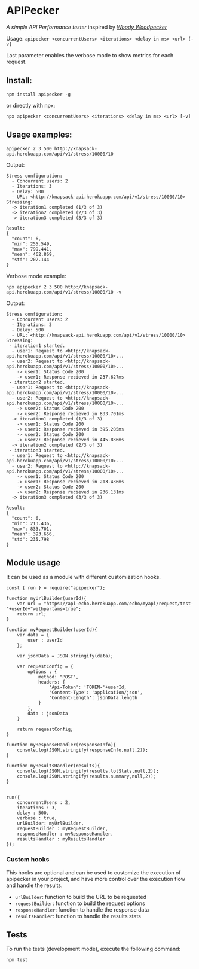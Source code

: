 # APIPecker
*A simple API Performance tester* inspired by [*Woody Woodpecker*](https://en.wikipedia.org/wiki/Woody_Woodpecker)

Usage: `apipecker <concurrentUsers> <iterations> <delay in ms> <url> [-v]`

Last parameter enables the verbose mode to show metrics for each request.

## Install:
```terminal
npm install apipecker -g
```
or directly with npx:
```terminal
npx apipecker <concurrentUsers> <iterations> <delay in ms> <url> [-v]
```

## Usage examples:
```terminal
apipecker 2 3 500 http://knapsack-api.herokuapp.com/api/v1/stress/10000/10
```
Output: 
```terminal
Stress configuration:
  - Concurrent users: 2
  - Iterations: 3
  - Delay: 500
  - URL: <http://knapsack-api.herokuapp.com/api/v1/stress/10000/10>
Stressing:
  -> iteration1 completed (1/3 of 3)
  -> iteration2 completed (2/3 of 3)
  -> iteration3 completed (3/3 of 3)

Result:
{
  "count": 6,
  "min": 255.549,
  "max": 799.441,
  "mean": 462.869,
  "std": 202.144
}
```

Verbose mode example: 
```terminal
npx apipecker 2 3 500 http://knapsack-api.herokuapp.com/api/v1/stress/10000/10 -v
```
Output: 
```terminal
Stress configuration:
  - Concurrent users: 2
  - Iterations: 3
  - Delay: 500
  - URL: <http://knapsack-api.herokuapp.com/api/v1/stress/10000/10>
Stressing:
 - iteration1 started.
  - user1: Request to <http://knapsack-api.herokuapp.com/api/v1/stress/10000/10>...
  - user2: Request to <http://knapsack-api.herokuapp.com/api/v1/stress/10000/10>...
    -> user1: Status Code 200
    -> user1: Response recieved in 237.627ms
 - iteration2 started.
  - user1: Request to <http://knapsack-api.herokuapp.com/api/v1/stress/10000/10>...
  - user2: Request to <http://knapsack-api.herokuapp.com/api/v1/stress/10000/10>...
    -> user2: Status Code 200
    -> user2: Response recieved in 833.701ms
  -> iteration1 completed (1/3 of 3)
    -> user1: Status Code 200
    -> user1: Response recieved in 395.205ms
    -> user2: Status Code 200
    -> user2: Response recieved in 445.836ms
  -> iteration2 completed (2/3 of 3)
 - iteration3 started.
  - user1: Request to <http://knapsack-api.herokuapp.com/api/v1/stress/10000/10>...
  - user2: Request to <http://knapsack-api.herokuapp.com/api/v1/stress/10000/10>...
    -> user1: Status Code 200
    -> user1: Response recieved in 213.436ms
    -> user2: Status Code 200
    -> user2: Response recieved in 236.131ms
  -> iteration3 completed (3/3 of 3)

Result:
{
  "count": 6,
  "min": 213.436,
  "max": 833.701,
  "mean": 393.656,
  "std": 235.798
}
```

## Module usage 
It can be used as a module with different customization hooks.

```
const { run } = require("apipecker");

function myUrlBuilder(userId){
    var url = "https://api-echo.herokuapp.com/echo/myapi/request/test-"+userId+"withpartams=true";
    return url;
}

function myRequestBuilder(userId){
    var data = {
        user : userId
    };

    var jsonData = JSON.stringify(data);

    var requestConfig = {
        options : {
            method: "POST",
            headers: {
                'Api-Token': 'TOKEN-'+userId,
                'Content-Type': 'application/json',
                'Content-Length': jsonData.length
            }
        },
        data : jsonData
    }

    return requestConfig;
}

function myResponseHandler(responseInfo){
    console.log(JSON.stringify(responseInfo,null,2));
}

function myResultsHandler(results){
    console.log(JSON.stringify(results.lotStats,null,2));
    console.log(JSON.stringify(results.summary,null,2));
}


run({
    concurrentUsers : 2,
    iterations : 3,
    delay : 500,
    verbose : true,
    urlBuilder: myUrlBuilder,
    requestBuilder : myRequestBuilder,
    responseHandler : myResponseHandler,
    resultsHandler : myResultsHandler
});
```

### Custom hooks
This hooks are optional and can be used to customize the execution of apipecker in your project,
and have more control over the execution flow and handle the results.

 - `urlBuilder`: function to build the URL to be requested
 - `requestBuilder`: function to build the request options
 - `responseHandler`: function to handle the response data
 - `resultsHandler`: function to handle the results stats
 

## Tests

To run the tests (development mode), execute the following command:
```terminal
npm test
``` 

